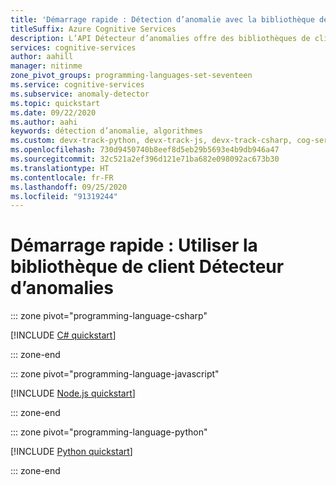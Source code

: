 ```yaml
---
title: 'Démarrage rapide : Détection d’anomalie avec la bibliothèque de client Détecteur d’anomalies'
titleSuffix: Azure Cognitive Services
description: L’API Détecteur d’anomalies offre des bibliothèques de client pour détecter les anomalies dans vos séries de données, soit par lot, soit sur des données de streaming.
services: cognitive-services
author: aahill
manager: nitinme
zone_pivot_groups: programming-languages-set-seventeen
ms.service: cognitive-services
ms.subservice: anomaly-detector
ms.topic: quickstart
ms.date: 09/22/2020
ms.author: aahi
keywords: détection d’anomalie, algorithmes
ms.custom: devx-track-python, devx-track-js, devx-track-csharp, cog-serv-seo-aug-2020
ms.openlocfilehash: 730d9450740b8eef8d5eb29b5693e4b9db946a47
ms.sourcegitcommit: 32c521a2ef396d121e71ba682e098092ac673b30
ms.translationtype: HT
ms.contentlocale: fr-FR
ms.lasthandoff: 09/25/2020
ms.locfileid: "91319244"
---
```

# <a name="quickstart-use-the-anomaly-detector-client-library"></a>Démarrage rapide : Utiliser la bibliothèque de client Détecteur d’anomalies

::: zone pivot="programming-language-csharp"

[!INCLUDE [C# quickstart](../includes/quickstarts/anomaly-detector-client-library-csharp.md)]

::: zone-end

::: zone pivot="programming-language-javascript"

[!INCLUDE [Node.js quickstart](../includes/quickstarts/anomaly-detector-client-library-javascript.md)]

::: zone-end

::: zone pivot="programming-language-python"

[!INCLUDE [Python quickstart](../includes/quickstarts/anomaly-detector-client-library-python.md)]

::: zone-end
